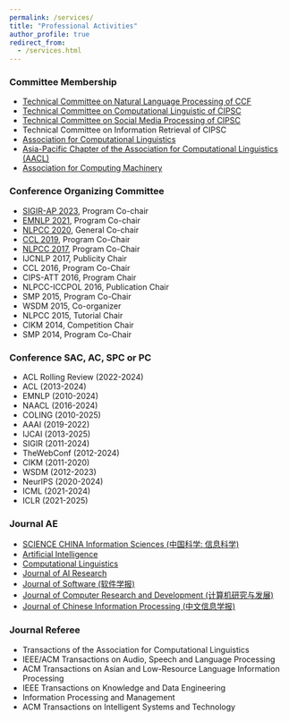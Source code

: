 ```yaml
---
permalink: /services/
title: "Professional Activities"
author_profile: true
redirect_from: 
  - /services.html
---
```

### Committee Membership
* [Technical Committee on Natural Language Processing of CCF](http://tcci.ccf.org.cn/)
* [Technical Committee on Computational Linguistic of CIPSC](http://cips-cl.org/)
* [Technical Committee on Social Media Processing of CIPSC](http://www.cips-smp.org/)
* Technical Committee on Information Retrieval of CIPSC
* [Association for Computational Linguistics](http://www.aclweb.org/)
* [ Asia-Pacific Chapter of the Association for Computational Linguistics (AACL)](https://aaclnet.org/about/index.html)
* [Association for Computing Machinery](https://www.acm.org/)

### Conference Organizing Committee
* [SIGIR-AP 2023](http://www.sigir-ap.org/sigir-ap-2023/), Program Co-chair
* [EMNLP 2021](http://2021.emnlp.org), Program Co-chair
* [NLPCC 2020](http://tcci.ccf.org.cn/conference/2020), General Co-chair
* [CCL 2019](http://www.cips-cl.org/static/CCL2019/en/index.html), Program Co-Chair
* [NLPCC 2017](http://tcci.ccf.org.cn/conference/2017/), Program Co-Chair
* IJCNLP 2017, Publicity Chair
* CCL 2016, Program Co-Chair
* CIPS-ATT 2016, Program Chair
* NLPCC-ICCPOL 2016, Publication Chair
* SMP 2015, Program Co-Chair
* WSDM 2015, Co-organizer
* NLPCC 2015, Tutorial Chair
* CIKM 2014, Competition Chair
* SMP 2014, Program Co-Chair

### Conference SAC, AC, SPC or PC
* ACL Rolling Review (2022-2024)
* ACL (2013-2024)
* EMNLP (2010-2024)
* NAACL (2016-2024)
* COLING (2010-2025)
* AAAI (2019-2022)
* IJCAI (2013-2025)
* SIGIR (2011-2024)
* TheWebConf (2012-2024)
* CIKM (2011-2020)
* WSDM (2012-2023)
* NeurIPS (2020-2024)
* ICML (2021-2024)
* ICLR (2021-2025)

### Journal AE
* [SCIENCE CHINA Information Sciences (中国科学: 信息科学)](http://scis.scichina.com/download/ssi-editorialboard.pdf)
* [Artificial Intelligence](https://aij.ijcai.org/organization-and-governance/)
* [Computational Linguistics](https://direct.mit.edu/coli/pages/editorial-info)
* [Journal of AI Research](https://www.jair.org/index.php/jair)
* [Journal of Software (软件学报)](http://www.jos.org.cn/jos/site/menu/20071206155306001?id=20071206155306001&name=%E7%BC%96%E5%A7%94%E4%BC%9A)
* [Journal of Computer Research and Development (计算机研究与发展)](https://crad.ict.ac.cn/xianrenbianweihui)
* [Journal of Chinese Information Processing (中文信息学报)](http://jcip.cipsc.org.cn/CN/column/column2.shtml)

### Journal Referee
* Transactions of the Association for Computational Linguistics
* IEEE/ACM Transactions on Audio, Speech and Language Processing
* ACM Transactions on Asian and Low-Resource Language Information Processing
* IEEE Transactions on Knowledge and Data Engineering
* Information Processing and Management
* ACM Transactions on Intelligent Systems and Technology

